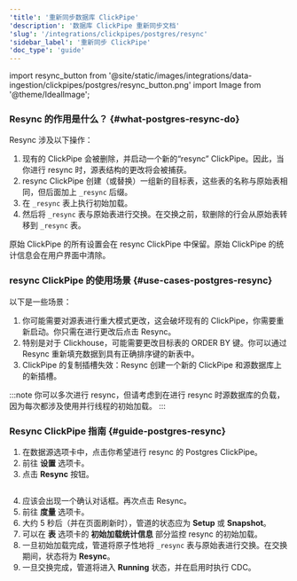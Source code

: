 ```yaml
---
'title': '重新同步数据库 ClickPipe'
'description': '数据库 ClickPipe 重新同步文档'
'slug': '/integrations/clickpipes/postgres/resync'
'sidebar_label': '重新同步 ClickPipe'
'doc_type': 'guide'
---
```


import resync_button from '@site/static/images/integrations/data-ingestion/clickpipes/postgres/resync_button.png'
import Image from '@theme/IdealImage';

### Resync 的作用是什么？ {#what-postgres-resync-do}

Resync 涉及以下操作：
1. 现有的 ClickPipe 会被删除，并启动一个新的“resync” ClickPipe。因此，当你进行 resync 时，源表结构的更改将会被捕获。
2. resync ClickPipe 创建（或替换）一组新的目标表，这些表的名称与原始表相同，但后面加上 `_resync` 后缀。
3. 在 `_resync` 表上执行初始加载。
4. 然后将 `_resync` 表与原始表进行交换。在交换之前，软删除的行会从原始表转移到 `_resync` 表。

原始 ClickPipe 的所有设置会在 resync ClickPipe 中保留。原始 ClickPipe 的统计信息会在用户界面中清除。

### resync ClickPipe 的使用场景 {#use-cases-postgres-resync}

以下是一些场景：

1. 你可能需要对源表进行重大模式更改，这会破坏现有的 ClickPipe，你需要重新启动。你只需在进行更改后点击 Resync。
2. 特别是对于 Clickhouse，可能需要更改目标表的 ORDER BY 键。你可以通过 Resync 重新填充数据到具有正确排序键的新表中。
3. ClickPipe 的复制插槽失效：Resync 创建一个新的 ClickPipe 和源数据库上的新插槽。

:::note
你可以多次进行 resync，但请考虑到在进行 resync 时源数据库的负载，因为每次都涉及使用并行线程的初始加载。
:::

### Resync ClickPipe 指南 {#guide-postgres-resync}

1. 在数据源选项卡中，点击你希望进行 resync 的 Postgres ClickPipe。
2. 前往 **设置** 选项卡。
3. 点击 **Resync** 按钮。

<Image img={resync_button} border size="md"/>

4. 应该会出现一个确认对话框。再次点击 Resync。
5. 前往 **度量** 选项卡。
6. 大约 5 秒后（并在页面刷新时），管道的状态应为 **Setup** 或 **Snapshot**。
7. 可以在 **表** 选项卡的 **初始加载统计信息** 部分监控 resync 的初始加载。
8. 一旦初始加载完成，管道将原子性地将 `_resync` 表与原始表进行交换。在交换期间，状态将为 **Resync**。
9. 一旦交换完成，管道将进入 **Running** 状态，并在启用时执行 CDC。
